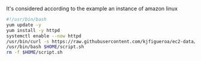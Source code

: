 It's considered according to the example an instance of amazon linux

```bash
#!/usr/bin/bash
yum update -y
yum install -y httpd
systemctl enable --now httpd
/usr/bin/curl -s https://raw.githubusercontent.com/kjfigueroa/ec2-data/refs/heads/main/script.sh -o $HOME/script.sh
/usr/bin/bash $HOME/script.sh
rm -f $HOME/script.sh
```